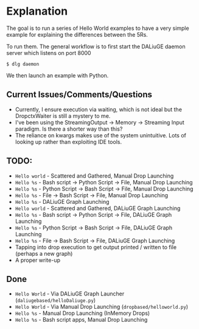 # Explanation

The goal is to run a series of Hello World examples to have a very simple example for explaining the differences between
the 5Rs. 

To run them. The general workflow is to first start the DALiuGE daemon server which listens on port 8000
```
$ dlg daemon
```

We then launch an example with Python.

## Current Issues/Comments/Questions
- Currently, I ensure execution via waiting, which is not ideal but the DropctxWaiter is still a mystery to me. 
- I've been using the StreamingOutput -> Memory -> Streaming Input paradigm. Is there a shorter way than this? 
- The reliance on kwargs makes use of the system unintuitive. Lots of looking up rather than exploiting IDE tools.

## TODO:
- `Hello world` - Scattered and Gathered, Manual Drop Launching 
- `Hello %s` - Bash script -> Python Script -> File, Manual Drop Launching
- `Hello %s` - Python Script -> Bash Script -> File, Manual Drop Launching
- `Hello %s` - File -> Bash Script -> File, Manual Drop Launching
- `Hello %s` - DALiuGE Graph Launching
- `Hello world` - Scattered and Gathered, DALiuGE Graph Launching 
- `Hello %s` - Bash script -> Python Script -> File, DALiuGE Graph Launching
- `Hello %s` - Python Script -> Bash Script -> File, DALiuGE Graph Launching
- `Hello %s` - File -> Bash Script -> File, DALiuGE Graph Launching
- Tapping into drop execution to get output printed / written to file (perhaps a new graph)
- A proper write-up

## Done
- `Hello World` - Via DALiuGE Graph Launcher (`daliugebased/helloDaliuge.py`)
- `Hello World` - Via Manual Drop Launching (`dropbased/helloworld.py`)
- `Hello %s` - Manual Drop Launching (InMemory Drops)
- `Hello %s` - Bash script apps, Manual Drop Launching